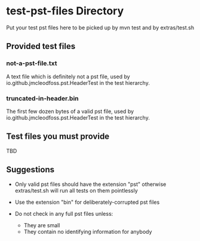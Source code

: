 # test-pst-files Directory
Put your test pst files here to be picked up by mvn test and by extras/test.sh

## Provided test files
### not-a-pst-file.txt
A text file which is definitely not a pst file, used by io.github.jmcleodfoss.pst.HeaderTest in the test hierarchy.

### truncated-in-header.bin
The first few dozen bytes of a valid pst file, used by io.github.jmcleodfoss.pst.HeaderTest in the test hierarchy.

## Test files you must provide
TBD

## Suggestions
*   Only valid pst files should have the extension "pst" otherwise extras/test.sh will run all tests on them pointlessly

*   Use the extension "bin" for deliberately-corrupted pst files

*   Do not check in any full pst files unless:
    *   They are small
    *   They contain no identifying information for anybody

